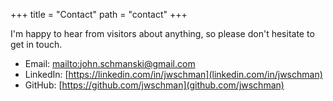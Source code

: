 +++
title = "Contact"
path = "contact"
+++

I'm happy to hear from visitors about anything, so please don't hesitate to get in touch.  

- Email: [mailto:john.schmanski@gmail.com](john.schmanski@gmail.com)
- LinkedIn: [https://linkedin.com/in/jwschman](linkedin.com/in/jwschman)
- GitHub: [https://github.com/jwschman](github.com/jwschman)